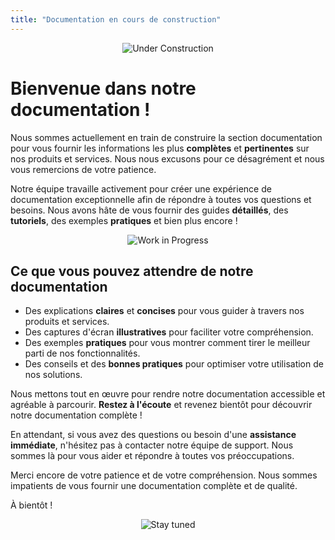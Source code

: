 ```yaml
---
title: "Documentation en cours de construction"
---
```


<!--![Under Construction](/img/under-construction.png)-->
<div align="center">
    <img src="/img/under-construction.png" alt="Under Construction" />
</div>

# Bienvenue dans notre documentation !

Nous sommes actuellement en train de construire la section documentation pour vous fournir les informations les plus **complètes** et **pertinentes** sur nos produits et services. Nous nous excusons pour ce désagrément et nous vous remercions de votre patience.

Notre équipe travaille activement pour créer une expérience de documentation exceptionnelle afin de répondre à toutes vos questions et besoins. Nous avons hâte de vous fournir des guides **détaillés**, des **tutoriels**, des exemples **pratiques** et bien plus encore !

<!--![Work in Progress](/img/work-in-progress.png)-->
<div align="center">
    <img src="/img/work-in-progress.png" alt="Work in Progress" />
</div>

## Ce que vous pouvez attendre de notre documentation

- Des explications **claires** et **concises** pour vous guider à travers nos produits et services.
- Des captures d'écran **illustratives** pour faciliter votre compréhension.
- Des exemples **pratiques** pour vous montrer comment tirer le meilleur parti de nos fonctionnalités.
- Des conseils et des **bonnes pratiques** pour optimiser votre utilisation de nos solutions.

Nous mettons tout en œuvre pour rendre notre documentation accessible et agréable à parcourir. **Restez à l'écoute** et revenez bientôt pour découvrir notre documentation complète !

En attendant, si vous avez des questions ou besoin d'une **assistance immédiate**, n'hésitez pas à contacter notre équipe de support. Nous sommes là pour vous aider et répondre à toutes vos préoccupations.

Merci encore de votre patience et de votre compréhension. Nous sommes impatients de vous fournir une documentation complète et de qualité.

À bientôt !

<!--![Stay tuned](/img/stay-tuned.png)-->
<div align="center">
    <img src="/img/stay-tuned.png" alt="Stay tuned" />
</div>

